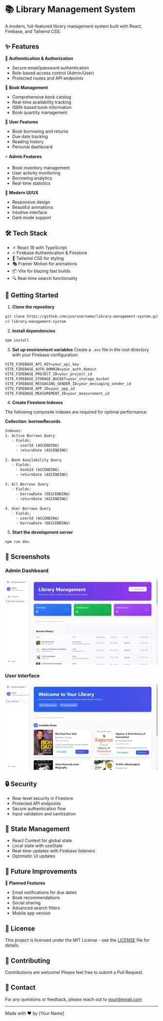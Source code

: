 # 📚 Library Management System

A modern, full-featured library management system built with React, Firebase, and Tailwind CSS.

## ✨ Features

🔐 **Authentication & Authorization**
- Secure email/password authentication
- Role-based access control (Admin/User)
- Protected routes and API endpoints

📖 **Book Management**
- Comprehensive book catalog
- Real-time availability tracking
- ISBN-based book information
- Book quantity management

👥 **User Features**
- Book borrowing and returns
- Due date tracking
- Reading history
- Personal dashboard

⚡ **Admin Features**
- Book inventory management
- User activity monitoring
- Borrowing analytics
- Real-time statistics

🎨 **Modern UI/UX**
- Responsive design
- Beautiful animations
- Intuitive interface
- Dark mode support

## 🛠️ Tech Stack

- ⚛️ React 18 with TypeScript
- 🔥 Firebase Authentication & Firestore
- 🎨 Tailwind CSS for styling
- 🎭 Framer Motion for animations
- 📦 Vite for blazing fast builds
- 🔍 Real-time search functionality

## 🚀 Getting Started

1. **Clone the repository**
```bash
git clone https://github.com/yourusername/library-management-system.git
cd library-management-system
```

2. **Install dependencies**
```bash
npm install
```

3. **Set up environment variables**
Create a `.env` file in the root directory with your Firebase configuration:
```env
VITE_FIREBASE_API_KEY=your_api_key
VITE_FIREBASE_AUTH_DOMAIN=your_auth_domain
VITE_FIREBASE_PROJECT_ID=your_project_id
VITE_FIREBASE_STORAGE_BUCKET=your_storage_bucket
VITE_FIREBASE_MESSAGING_SENDER_ID=your_messaging_sender_id
VITE_FIREBASE_APP_ID=your_app_id
VITE_FIREBASE_MEASUREMENT_ID=your_measurement_id
```

4. **Create Firestore Indexes**

The following composite indexes are required for optimal performance:

**Collection: borrowRecords**
```
Indexes:
1. Active Borrows Query
   - Fields:
     - userId (ASCENDING)
     - returnDate (ASCENDING)

2. Book Availability Query
   - Fields:
     - bookId (ASCENDING)
     - returnDate (ASCENDING)

3. All Borrows Query
   - Fields:
     - borrowDate (DESCENDING)
     - returnDate (ASCENDING)

4. User Borrows Query
   - Fields:
     - userId (ASCENDING)
     - borrowDate (DESCENDING)
```

5. **Start the development server**
```bash
npm run dev
```

## 📱 Screenshots

### Admin Dashboard
![Admin Dashboard](./public/Admin.png)

### User Interface
![User Interface](./public/User.png)

## 🔒 Security

- Row-level security in Firestore
- Protected API endpoints
- Secure authentication flow
- Input validation and sanitization

## 🔄 State Management

- React Context for global state
- Local state with useState
- Real-time updates with Firebase listeners
- Optimistic UI updates

## 🎯 Future Improvements

🔮 **Planned Features**
- Email notifications for due dates
- Book recommendations
- Social sharing
- Advanced search filters
- Mobile app version

## 📄 License

This project is licensed under the MIT License - see the [LICENSE](LICENSE) file for details.

## 🤝 Contributing

Contributions are welcome! Please feel free to submit a Pull Request.

## 📧 Contact

For any questions or feedback, please reach out to [your@email.com](mailto:your@email.com)

---

Made with ❤️ by [Your Name]
